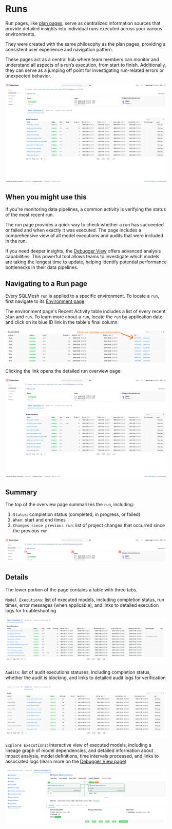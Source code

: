 # Runs

Run pages, like [plan pages](./plan.md), serve as centralized information sources that provide detailed insights into individual runs executed across your various environments.

They were created with the same philosophy as the plan pages, providing a consistent user experience and navigation pattern.

These pages act as a central hub where team members can monitor and understand all aspects of a run’s execution, from start to finish. Additionally, they can serve as a jumping off point for investigating run-related errors or unexpected behavior.

![tcloud run](./run/tcloud_run.png)

## When you might use this

If you're monitoring data pipelines, a common activity is verifying the status of the most recent run.

The run page provides a quick way to check whether a run has succeeded or failed and when exactly it was executed. The page includes a comprehensive view of all model executions and audits that were included in the run.

If you need deeper insights, the [Debugger View](../debugger_view.md) offers advanced analysis capabilities. This powerful tool allows teams to investigate which models are taking the longest time to update, helping identify potential performance bottlenecks in their data pipelines.

## Navigating to a Run page

Every SQLMesh `run` is applied to a specific environment. To locate a `run`, first navigate to its [Environment page](./development_environment.md).

The environment page's Recent Activity table includes a list of every recent `plan` and `run`. To learn more about a `run`, locate the `run` by application date and click on its blue ID link in the table's final column.

![tcloud run information](./run/run_info.png)

Clicking the link opens the detailed run overview page:

![tcloud run](./run/tcloud_run.png)

## Summary

The top of the overview page summarizes the `run`, including:

  1. `Status`: completion status (completed, in progress, or failed)
  2. `When`: start and end times
  3. `Changes since previous run`: list of project changes that occurred since the previous `run`

![tcloud run](./run/tcloud_run_summary.png)

## Details

The lower portion of the page contains a table with three tabs.

`Model Executions`: list of executed models, including completion status, run times, error messages (when applicable), and links to detailed execution logs for troubleshooting

![tcloud run model executions](./run/run_model_executions.png)

`Audits`: list of audit executions statuses, including completion status, whether the audit is blocking, and links to detailed audit logs for verification

![tcloud run model executions](./run/run_audits.png)

`Explore Executions`: interactive view of executed models, including a lineage graph of model dependencies, and detailed information about impact analysis, model definitions, time intervals processed, and links to associated logs (learn more on the [Debugger View page](../debugger_view.md))

![tcloud run model executions](./run/run_explore_executions.png)